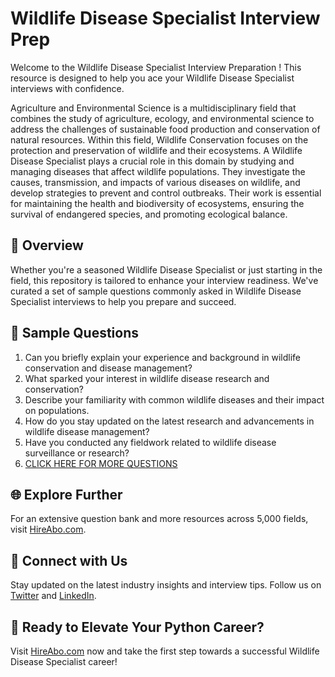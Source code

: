 # Wildlife Disease Specialist Interview Prep

Welcome to the Wildlife Disease Specialist Interview Preparation ! This resource is designed to help you ace your Wildlife Disease Specialist interviews with confidence.

Agriculture and Environmental Science is a multidisciplinary field that combines the study of agriculture, ecology, and environmental science to address the challenges of sustainable food production and conservation of natural resources. Within this field, Wildlife Conservation focuses on the protection and preservation of wildlife and their ecosystems. A Wildlife Disease Specialist plays a crucial role in this domain by studying and managing diseases that affect wildlife populations. They investigate the causes, transmission, and impacts of various diseases on wildlife, and develop strategies to prevent and control outbreaks. Their work is essential for maintaining the health and biodiversity of ecosystems, ensuring the survival of endangered species, and promoting ecological balance.

## 🚀 Overview

Whether you're a seasoned Wildlife Disease Specialist or just starting in the field, this repository is tailored to enhance your interview readiness. We've curated a set of sample questions commonly asked in Wildlife Disease Specialist interviews to help you prepare and succeed.

## 📝 Sample Questions

1. Can you briefly explain your experience and background in wildlife conservation and disease management?
2. What sparked your interest in wildlife disease research and conservation?
3. Describe your familiarity with common wildlife diseases and their impact on populations.
4. How do you stay updated on the latest research and advancements in wildlife disease management?
5. Have you conducted any fieldwork related to wildlife disease surveillance or research?
6. [CLICK HERE FOR MORE QUESTIONS](https://hireabo.com/job/10_3_35/Wildlife%20Disease%20Specialist)

## 🌐 Explore Further

For an extensive question bank and more resources across 5,000 fields, visit [HireAbo.com](https://www.hireabo.com).

## 📱 Connect with Us

Stay updated on the latest industry insights and interview tips. Follow us on [Twitter](https://twitter.com/hireabo) and [LinkedIn](https://www.linkedin.com/in/hire-abo-3609972a8/).

## 🚀 Ready to Elevate Your Python Career?

Visit [HireAbo.com](https://www.hireabo.com) now and take the first step towards a successful Wildlife Disease Specialist career!